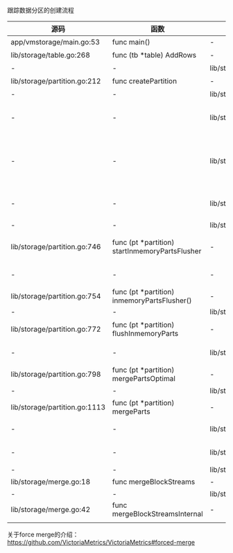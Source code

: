 跟踪数据分区的创建流程

| 源码 | 函数 | 调用了 | 被调函数 | 说明 |
| ---- | ---- | ---- | ---- | ---- |
| app/vmstorage/main.go:53 | func main() | - | vm-storage入口 | 入口 |
| lib/storage/table.go:268 | func (tb *table) AddRows | - | - | 添加行 |
| - | - | lib/storage/table.go:363 | createPartition | 创建新的分区 |
| lib/storage/partition.go:212 | func createPartition | - | - | 创建数据分区 |
| - | - | lib/storage/partition.go:225 | newPartition | 构造partition对象 |
| - | - | lib/storage/partition.go:227 | pt.startMergeWorkers() | small part和big part开启N个协程，N等于CPU核数 |
| - | - | lib/storage/partition.go:228 | pt.startRawRowsFlusher() | 启动1个协程，1s执行一次。每一秒，把rawRows中的数据，转移到 inmemoryPart |
| - | - | lib/storage/partition.go:229 | pt.startInmemoryPartsFlusher() | 启动1个协程，每5秒执行一次flushInmemoryParts |
| - | - | lib/storage/partition.go:230 | pt.startStalePartsRemover() |  |
| lib/storage/partition.go:746 | func (pt *partition) startInmemoryPartsFlusher | - | - | 启动1个协程，每5秒执行一次flushInmemoryParts |
| - | - | - | pt.inmemoryPartsFlusher() | 协程中调用的定时函数 |
| lib/storage/partition.go:754 | func (pt *partition) inmemoryPartsFlusher() | - | - | 5秒执行一次 |
| - | - | lib/storage/partition.go:764  | pt.flushInmemoryParts |  |
| lib/storage/partition.go:772 | func (pt *partition) flushInmemoryParts | -                             | - | 每5秒执行一次，在协程中被调用 |
| - | - | lib/storage/partition.go:792  | pt.mergePartsOptimal | 把符合条件的part筛出来合并 |
| lib/storage/partition.go:798 | func (pt *partition) mergePartsOptimal | -                             | - | - |
| - | - | lib/storage/partition.go:810  | pt.mergeParts() | 15个为一组进行合并 |
| lib/storage/partition.go:1113 | func (pt *partition) mergeParts | -                             | - | - |
| - | - | lib/storage/partition.go:1134 | bsr.InitFromFilePart | 打开目录下的四个.bin文件 |
| - | - | lib/storage/partition.go:1162 | bsw.InitFromFilePart | 在 tmp 临时目录下创建四个.bin文件 |
| - | - | lib/storage/partition.go:1181 | mergeBlockStreams() |  |
| lib/storage/merge.go:18 | func mergeBlockStreams | -                             | - | merge的主要逻辑 |
| - | - | lib/storage/merge.go:24       | mergeBlockStreamsInternal() |  |
| lib/storage/merge.go:42 | func mergeBlockStreamsInternal | -                             | - | - |
|  |  |                               |  |  |

关于force merge的介绍：
https://github.com/VictoriaMetrics/VictoriaMetrics#forced-merge

